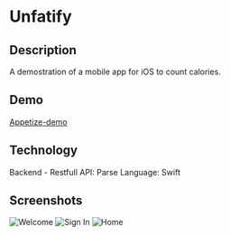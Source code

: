 # Unfatify

## Description

A demostration of a mobile app for iOS to count calories.

## Demo

[Appetize-demo](https://appetize.io/app/gjhuc394jkhwzpetm15nua0tc0)


## Technology

Backend - Restfull API: Parse
Language: Swift

## Screenshots

![Welcome](http://i.imgur.com/pR8JTVF.png)
![Sign In](http://i.imgur.com/WFhWM6j.png?1)
![Home](http://i.imgur.com/wyvCV76.png)